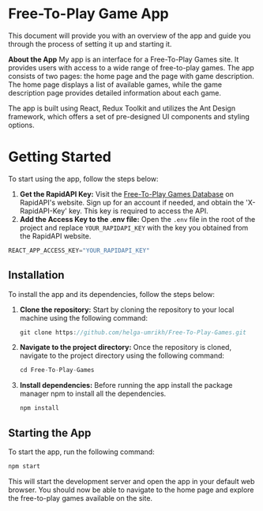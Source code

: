 # Free-To-Play Game App

This document will provide you with an overview of the app and guide you through the process of setting it up and starting it.

**About the App** 
My app is an interface for a Free-To-Play Games site. It provides users with access to a wide range of free-to-play games. The app consists of two pages: the home page and the page with game description. The home page displays a list of available games, while the game description page provides detailed information about each game.

The app is built using React, Redux Toolkit and utilizes the Ant Design framework, which offers a set of pre-designed UI components and styling options.

# Getting Started
To start using the app, follow the steps below:
1.  **Get the RapidAPI Key:** 
	Visit the [Free-To-Play Games Database](https://rapidapi.com/digiwalls/api/free-to-play-games-database) on RapidAPI's website. Sign up for an account if needed, and obtain the 'X-RapidAPI-Key' key. This key is required to access the API.
2. **Add the Access Key to the .env file:**
	Open the `.env` file in the root of the project and replace `YOUR_RAPIDAPI_KEY` with the key you obtained from the RapidAPI website.
```cpp
REACT_APP_ACCESS_KEY="YOUR_RAPIDAPI_KEY"
```
## Installation
To install the app and its dependencies, follow the steps below:
1.  **Clone the repository:** 
	Start by cloning the repository to your local machine using the following command:
	```cpp
	git clone https://github.com/helga-umrikh/Free-To-Play-Games.git
	```
2.  **Navigate to the project directory:**
	Once the repository is cloned, navigate to the project directory using the following command:
	```cpp
	cd Free-To-Play-Games
	```
3. **Install dependencies:**
	Before running the app install the package manager npm to install all the dependencies. 
	```cpp
	npm install
	```
	
## Starting the App

To start the app, run the following command:
```cpp
npm start
```
This will start the development server and open the app in your default web browser. You should now be able to navigate to the home page and explore the free-to-play games available on the site.
